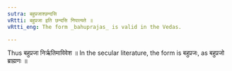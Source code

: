 ```yaml
---
sutra: बहुप्रजाश्छन्दसि
vRtti: बहुप्रजा इति छन्दसि निपात्यते ॥
vRtti_eng: The form _bahuprajas_ is valid in the Vedas.

---
```

Thus बहुप्रजा निर्ऋतिमाविवेश ॥ In the secular literature, the form is बहुप्रजः, as बहुप्रजो ब्राह्मणः ॥